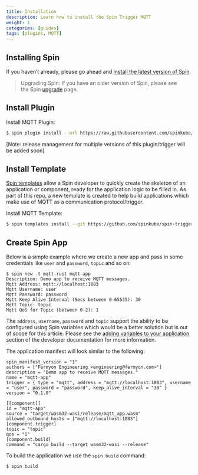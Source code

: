 ```yaml
---
title: Installation
description: Learn how to install the Spin Trigger MQTT
weight: 1
categories: [guides]
tags: [plugins, MQTT]
---
```


## Installing Spin

If you haven’t already, please go ahead and [install the latest version of Spin](https://developer.fermyon.com/spin/install).

> Upgrading Spin: If you have an older version of Spin, please see the Spin [upgrade](https://developer.fermyon.com/spin/v2/upgrade) page.

## Install Plugin

Install MQTT Plugin:

```bash
$ spin plugin install --url https://raw.githubusercontent.com/spinkube/spin-trigger-mqtt/main/trigger-mqtt-remote.json --yes

```

[Note: release management for multiple versions of this plugin/trigger will be added soon]

## Install Template

[Spin templates](https://www.fermyon.com/blog/managing-spin-templates-and-plugins) allow a Spin developer to quickly create the skeleton of an application or component, ready for the application logic to be filled in. As part of this repo, a new template is created to help build applications which make use of MQTT as a communication protocol/trigger.

Install MQTT Template:

```bash
$ spin templates install --git https://github.com/spinkube/spin-trigger-mqtt --upgrade
```

## Create Spin App

Below is a simple example where we create a new app and pass in some credentials like `user` and `password`, `topic` and so on: 

```
$ spin new -t mqtt-rust mqtt-app
Description: Demo app to receive MQTT messages.
Mqtt Address: mqtt://localhost:1883
Mqtt Username: user
Mqtt Password: password
Mqtt Keep Alive Interval (Secs between 0-65535): 30
Mqtt Topic: topic
Mqtt QoS for Topic (between 0-2): 1
```

The `address`, `username`, `password` and `topic` support the ability to be configured using Spin variables which would be a better solution but is out of scope for this article. Please see the [adding variables to your application](https://developer.fermyon.com/spin/v2/variables#adding-variables-to-your-applications) section of the developer documentation for more information.

The application manifest will look similar to the following:

```
spin_manifest_version = "1"
authors = ["Fermyon Engineering <engineering@fermyon.com>"]
description = "Demo app to receive MQTT messages."
name = "mqtt-app"
trigger = { type = "mqtt", address = "mqtt://localhost:1883", username = "user", password = "password", keep_alive_interval = "30" }
version = "0.1.0"

[[component]]
id = "mqtt-app"
source = "target/wasm32-wasi/release/mqtt_app.wasm"
allowed_outbound_hosts = ["mqtt://localhost:1883"]
[component.trigger]
topic = "topic"
qos = "1"
[component.build]
command = "cargo build --target wasm32-wasi --release"
```

To build the application we use the `spin build` command:

```bash
$ spin build
```